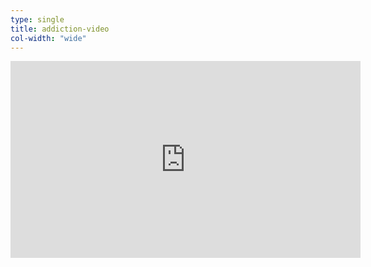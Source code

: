 ```yaml
---
type: single
title: addiction-video
col-width: "wide"
---
```


<div class="medium max-vid-width">
  <div class="embed-responsive embed-responsive-16by9">
    <iframe width="560" height="315" src="https://www.youtube.com/embed/0Y59Yf9lEP0" frameborder="0" allow="accelerometer; autoplay; encrypted-media; gyroscope; picture-in-picture" allowfullscreen></iframe>
  </div>
</div>